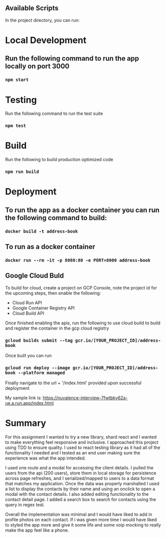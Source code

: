 
## Available Scripts

In the project directory, you can run:

# Local Development 
## Run the following command to run the app locally on port 3000
### `npm start`


# Testing 
Run the following command to run the test suite
### `npm test`


# Build
Run the following to build production optimized code 
### `npm run build`


# Deployment
## To run the app as a docker container you can run the following command to build: 
### `docker build -t address-book` 
 
## To run as a docker container
### `docker run --rm -it -p 8080:80 -e PORT=8000 address-book`

## Google Cloud Buld
To build for cloud, create a project on GCP Console, note the project id for the upcoming steps, then enable the following: 

* Cloud Run API
* Google Container Registry API
* Cloud Build API

Once finished enabling the apis, run the following to use cloud build to build and register the container in the gcp cloud registry


### `gcloud builds submit --tag gcr.io/[YOUR_PROJECT_ID]/address-book`

Once built you can run 
### `gcloud run deploy --image gcr.io/[YOUR_PROJECT_ID]/address-book --platform managed`

Finally navigate to the url + '/index.html' provided upon successful deployment

My sample link is: 
https://nuvalence-interview-7fwtbky62a-ue.a.run.app/index.html

# Summary

For this assignment I wanted to try a new library, shard react and I wanted to make everything feel responsive and inclusive. I approached this project using TDD to ensure quality. I used to react testing library as it had all of the functionality I needed and I tested as an end user making sure the experience was what the app intended. 

I used one route and a modal for accessing the client details. I pulled the users from the api (200 users), store them in local storage for persistence across page refreshes, and I serialized/mapped to users to a data format that matches my application. Once the data was properly marshalled I used a list to display the contacts by their name and using an onclick to open a modal with the contact details. I also added editing functionality to the contact detail page. I added a search box to search for contacts using the query in regex test. 

Overall the implementation was minimal and I would have liked to add in profile photos on each contact. If i was given more time I would have liked to styled the app more and give it some life and some voip mocking to really make the app feel like a phone.  

